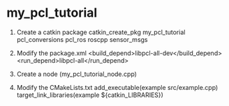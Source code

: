 my_pcl_tutorial
===============

1. Create a catkin package
catkin_create_pkg my_pcl_tutorial pcl_conversions pcl_ros roscpp sensor_msgs

2. Modify the package.xml
<build_depend>libpcl-all-dev</build_depend>
<run_depend>libpcl-all</run_depend>

3. Create a node (my_pcl_tutorial_node.cpp)

4. Modify the CMakeLists.txt
add_executable(example src/example.cpp)
target_link_libraries(example ${catkin_LIBRARIES})